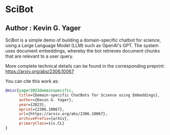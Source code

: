 # SciBot

## Author : Kevin G. Yager

SciBot is a simple demo of building a domain-specific chatbot for science, using
a Large Language Model (LLM) such as OpenAI's GPT. The system uses document 
embeddings, whereby the bot retrieves document chunks that are relevant
to a user query.

More complete technical details can be found in the corresponding preprint:
https://arxiv.org/abs/2306.10067

You can cite this work as:
```bibtex
@misc{yager2023domainspecific,
      title={Domain-specific ChatBots for Science using Embeddings}, 
      author={Kevin G. Yager},
      year={2023},
      eprint={2306.10067},
      url={https://arxiv.org/abs/2306.10067},
      archivePrefix={arXiv},
      primaryClass={cs.CL}
}
```
